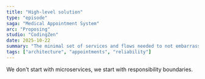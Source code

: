 ```yaml
---
title: "High-level solution"
type: "episode"
saga: "Medical Appointment System"
arc: "Proposing"
studio: "CodingZen"
date: 2025-10-22
summary: "The minimal set of services and flows needed to not embarrass the clinic."
tags: ["architecture", "appointments", "reliability"]
---
```


We don't start with microservices, we start with responsibility boundaries.
